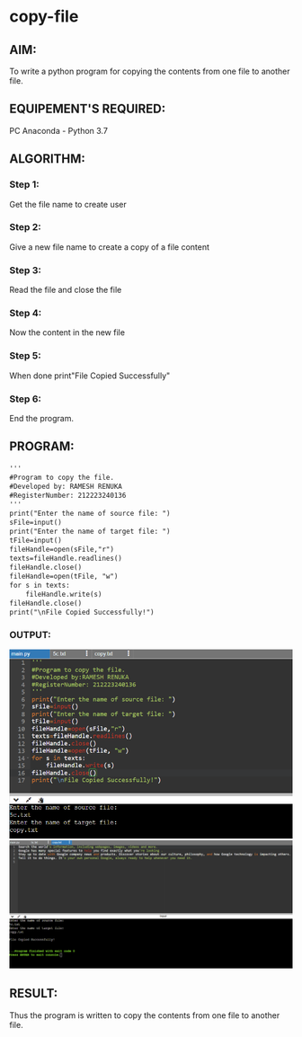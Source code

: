 # copy-file
## AIM:
To write a python program for copying the contents from one file to another file.
## EQUIPEMENT'S REQUIRED: 
PC
Anaconda - Python 3.7
## ALGORITHM: 
### Step 1:
Get the file name to create user
### Step 2: 
Give a new file name to create a copy of a file content
### Step 3: 
Read the file and close the file
### Step 4:  
Now the content in the new file
### Step 5: 
When done print"File Copied Successfully"
### Step 6: 
End the program.
## PROGRAM:
```
'''
#Program to copy the file.
#Developed by: RAMESH RENUKA
#RegisterNumber: 212223240136
'''
print("Enter the name of source file: ")
sFile=input()
print("Enter the name of target file: ")
tFile=input()
fileHandle=open(sFile,"r")
texts=fileHandle.readlines()
fileHandle.close()
fileHandle=open(tFile, "w")
for s in texts:
    fileHandle.write(s)
fileHandle.close()
print("\nFile Copied Successfully!")
```
### OUTPUT:
![](5c(1).png)
![](5c(2).png)

## RESULT:
Thus the program is written to copy the contents from one file to another file.